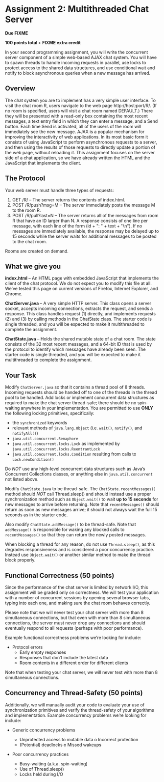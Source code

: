# Assignment 2: Multithreaded Chat Server

**Due FIXME**

**100 points total + FIXME extra credit** 

In your second programming assignment, you will write the concurrent server component of a simple web-based AJAX chat system. You will have to spawn threads to handle incoming requests in parallel, use locks to protect access to the shared data structures, and use conditional wait and notify to block asynchronous queries when a new message has arrived.


## Overview ##

The chat system you are to implement has a very simple user interface. To visit the chat room R, users navigate to the web page http://host:port/R/. (If no room is specified, users will visit a chat room named DEFAULT.) There they will be presented with a read-only box containing the most recent messages, a text entry field in which they can enter a message, and a Send button. Each time Send is activated, all of the users of the room will immediately see the new message. AJAX is a popular mechanism for improving the interactivity of web applications. In its most basic form it consists of using JavaScript to perform asynchronous requests to a server, and then using the results of those requests to directly update a portion of the web page, without reloading it. This assignment focuses on the server side of a chat application, so we have already written the HTML and the JavaScript that implements the client. 

## The Protocol ##

Your web server must handle three types of requests: 

1. GET /R/ – The server returns the contents of index.html. 
2. POST /R/push?msg=M – The server immediately posts the message M to the room R.
3. POST /R/pull?last=N – The server returns all of the messages from room R that have an ID larger than N. A response consists of one line per message, with each line of the form (id + ": " + text + "\n"). If no messages are immediately available, the response may be delayed up to 15 seconds while the server waits for additional messages to be posted to the chat room.

Rooms are created on demand.

## What we give you ##

__index.html__ – An HTML page with embedded JavaScript that implements the client of the chat protocol. We do not expect you to modify this file at all. We’ve tested this page on current versions of Firefox, Internet Explorer, and Chrome. 

__ChatServer.java__ – A very simple HTTP server. This class opens a server socket, accepts incoming connections, extracts the request, and sends a response. This class handles request (1) directly, and implements requests (2) and (3) by calling methods in the ChatState class. The starter code is single threaded, and you will be expected to make it multithreaded to complete the assignment. 

__ChatState.java__ – Holds the shared mutable state of a chat room. The state consists of the 32 most recent messages, and a 64-bit ID that is used by the protocol to identify which messages have already been seen. The starter code is single threaded, and you will be expected to make it multithreaded to complete the assignment. 

## Your Task ##

Modify `ChatServer.java` so that it contains a thread pool of 8 threads.  Incoming requests should be handed off to one of the threads in the thread pool to be handled. Add locks or implement concurrent data structures as required to make the chat server thread-safe; there should be no spin-waiting anywhere in your implementation. You are permitted to use __ONLY__ the following locking primitives, specifically: 

- the `synchronized` keywords
- relevant methods of `java.lang.Object` (i.e. `wait()`, `notify()`, and `notifyAll()`) 
- `java.util.concurrent.Semaphore` 
- `java.util.concurrent.locks.Lock` as implemented by `java.util.concurrent.locks.ReentrantLock`
- `java.util.concurrent.locks.Condition` resulting from calls to `Lock.newCondition()` 

Do *NOT* use any high-level concurrent data structures such as Java’s Concurrent Collections classes, or anything else in `java.util.concurrent` not listed above. 

Modify `ChatState.java` to be thread-safe. The `ChatState.recentMessages()` method should *NOT* call Thread.sleep() and should instead use a proper synchronization method such as `Object.wait()` to wait __up to 15 seconds__ for new messages to arrive before returning. Note that `recentMessages()` should return as soon as new messages arrive; it should not always wait the full 15 seconds as in the starter code. 

Also modify `ChatState.addMessage()` to be thread-safe. Note that `addMessage()` is responsible for waking any blocked calls to `recentMessages()` so that they can return the newly posted messages. 

When blocking a thread for any reason, do not use `Thread.sleep()`, as this degrades responsiveness and is considered a poor concurrency practice. Instead use `Object.wait()` or another similar method to make the thread block properly. 

## Functional Correctness (50 points) ##

Since the performance of the chat server is limited by network I/O, this assignment will be graded only on correctness. We will test your application with a number of concurrent sessions by opening several browser tabs, typing into each one, and making sure the chat room behaves correctly.

Please note that we will never test your chat server with more than 8 simultaneous connections, but that even with more than 8 simultaneous connections, the server must never drop any connections and should eventually respond to all requests (perhaps with poor performance).

Example functional correctness problems we’re looking for include: 
  - Protocol errors
      - Early empty responses
      - Responses that don’t include the latest data
      - Room contents in a different order for different clients 
      
Note that when testing your chat server, we will never test with more than 8 simultaneous connections.

## Concurrency and Thread-Safety (50 points) ##

Additionally, we will manually audit your code to evaluate your use of synchronization primitives and verify the thread-safety of your algorithms and implementation. Example concurrency problems we’re looking for include: 

- Generic concurrency problems 
  - Unprotected access to mutable data o Incorrect protection 
  - (Potential) deadlocks o Missed wakeups 
  
- Poor concurrency practices 
  - Busy-waiting (a.k.a. spin-waiting)
  - Use of Thread.sleep() 
  - Locks held during I/O 
